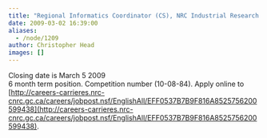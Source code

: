```yaml
---
title: "Regional Informatics Coordinator (CS), NRC Industrial Research Assistance Program, Vancouver"
date: 2009-03-02 16:39:00
aliases:
  - /node/1209
author: Christopher Head
images: []
---
```


Closing date is March 5 2009 \
6 month term position. Competition number (10-08-84). Apply online to [http://careers-carrieres.nrc-cnrc.gc.ca/careers/jobpost.nsf/EnglishAll/EFF0537B7B9F816A8525756200599438](http://careers-carrieres.nrc-cnrc.gc.ca/careers/jobpost.nsf/EnglishAll/EFF0537B7B9F816A8525756200599438).
